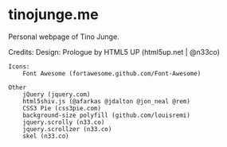 tinojunge.me
============

Personal webpage of Tino Junge.

Credits:
	Design: 
		Prologue by HTML5 UP (html5up.net | @n33co)

	Icons:
		Font Awesome (fortawesome.github.com/Font-Awesome)

	Other
		jQuery (jquery.com)
		html5shiv.js (@afarkas @jdalton @jon_neal @rem)
		CSS3 Pie (css3pie.com)
		background-size polyfill (github.com/louisremi)
		jquery.scrolly (n33.co)
		jquery.scrollzer (n33.co)
		skel (n33.co)